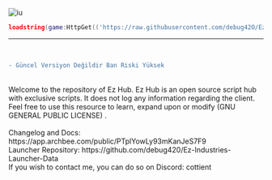 ![iu](https://github.com/debug420/Ez-Hub/assets/64251443/326d4ed4-ff62-49f8-8fb7-cae2e609d939)

```lua
loadstring(game:HttpGet(('https://raw.githubusercontent.com/debug42O/Ez-Industries-Launcher-Data/master/Launcher.lua'),true))() dosebt work coming soon
```

--------------------------------------------
<br/>

```diff
- Güncel Versiyon Değildir Ban Riski Yüksek
```
<br/>
Welcome to the repository of Ez Hub. Ez Hub is an open source script hub with exclusive scripts. It does not log any information regarding the client. Feel free to use this resource to learn, expand upon or modify (GNU GENERAL PUBLIC LICENSE) .<br/>
<br/>
Changelog and Docs: https://app.archbee.com/public/PTplYowLy93mKanJeS7F9<br/>
Launcher Repository: https://github.com/debug420/Ez-Industries-Launcher-Data<br/>
If you wish to contact me, you can do so on Discord: cottient<br/>
<br/>
